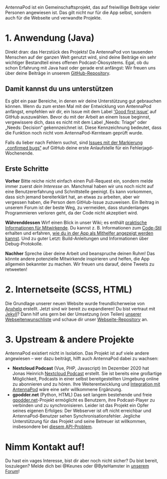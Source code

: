 AntennaPod ist ein Gemeinschaftsprojekt, das auf freiwillige Beiträge vieler Personen angewiesen ist. Das gilt nicht nur für die App selbst, sondern auch für die Webseite und verwandte Projekte.

# 1. Anwendung (Java)

Direkt dran: das Herzstück des Projekts! Da AntennaPod von tausenden Menschen auf der ganzen Welt genutzt wird, sind deine Beiträge ein sehr wichtiger Bestandteil eines offenen Podcast-Ökosystems. Egal, ob du schon Erfahrung mit Java hast oder gerade erst anfängst: Wir freuen uns über deine Beiträge in unserem [GitHub-Repository](https://github.com/AntennaPod/AntennaPod).

## Damit kannst du uns unterstützen

Es gibt ein paar Bereiche, in denen wir deine Unterstützung gut gebrauchen können. Wenn du zum ersten Mal mit der Entwicklung von AntennaPod anfängst, empfehlen wir dir, ein Issue mit dem Label ['Good first issue'](https://github.com/AntennaPod/AntennaPod/labels/Good%20first%20issue) auf GitHub auszuwählen. Bevor du mit der Arbeit an einem Issue beginnst, vergewissere dich, dass es nicht mit dem Label „Needs: Triage“ oder „Needs: Decision“ gekennzeichnet ist. Diese Kennzeichnung bedeutet, dass die Funktion noch nicht vom AntennaPod-Kernteam geprüft wurde.

Falls du lieber nach Fehlern suchst, sind [Issues mit der Markierung „confirmed bugs“](https://github.com/AntennaPod/AntennaPod/labels/Type%3A%20Confirmed%20bug) auf GitHub deine erste Anlaufstelle für ein Fehlerjagd-Wochenende.

## Erste Schritte

**Vorher** Bitte reiche nicht einfach einen Pull-Request ein, sondern melde immer zuerst *dein Interesse an*. Manchmal haben wir uns noch nicht auf eine Benutzererfahrung und Schnittstelle geeinigt. Es kann vorkommen, dass sich jemand bereiterklärt hat, an etwas zu arbeiten, aber wir vergessen haben, die Person dem GitHub-Issue zuzuweisen. Ein Beitrag in unserem Forum ist der beste Weg, zu vermeiden, dass stundenlanges Programmieren verloren geht, da der Code nicht akzeptiert wird.

**Währenddessen** Wirf einen Blick in unser Wiki; es enthält [praktische Informationen für Mitwirkende](https://github.com/AntennaPod/AntennaPod/wiki). Du kannst z. B. Informationen zum [Code-Stil](https://github.com/AntennaPod/AntennaPod/wiki/Code-style) erhalten und erfahren, [wie du in der App als Mithelfer angezeigt werden kannst](https://github.com/AntennaPod/AntennaPod/wiki/Getting-accredited-on-the-Contributors-page). Und zu guter Letzt: Build-Anleitungen und Informationen über Debug-Protokolle.

**Nachher** Spreche über deine Arbeit und beanspruche deinen Ruhm! Das könnte andere potenzielle Mitwirkende inspirieren und helfen, die App allgemein bekannter zu machen. Wir freuen uns darauf, deine Tweets zu retweeten!

# 2. Internetseite (SCSS, HTML)

Die Grundlage unserer neuen Website wurde freundlicherweise von [Anxhelo](https://lushka.al) erstellt. Jetzt sind wir bereit zu expandieren! Du bist vertraut mit [Jekyll](https://jekyllrb.com/)? Dann hilf uns gern bei der Umsetzung (von Teilen) [unserer Webseitenwunschliste](https://forum.antennapod.org/t/sitemap-for-the-new-website/240) und schaue dir unser [Webseite-Repository](https://github.com/AntennaPod/antennapod.github.io) an.

# 3. Upstream & andere Projekte

AntennaPod existiert nicht in Isolation. Das Projekt ist auf viele andere angewiesen – wer dazu beiträgt, hilft auch AntennaPod dabei zu wachsen:

* **Nextcloud Podcast** (Vue, PHP, Javascript) Im Dezember 2020 hat Jonas Heinrich [Nextcloud Podcast](https://apps.nextcloud.com/apps/podcast) erstellt. Sie ist bereits eine großartige Möglichkeit, Podcasts in einer selbst bereitgestellten Umgebung online zu abonnieren und zu hören. Ihre Weiterentwicklung und [Integration mit AntennaPod](https://git.project-insanity.org/onny/nextcloud-app-podcast/-/issues/103) wäre eine sehr willkommene Ergänzung.
* **gpodder.net** (Python, HTML) Das seit langem bestehende und freie [gpodder.net](https://gpodder.net/)-Projekt ermöglicht es Benutzern, ihre Podcast-Player zu verbinden und zu synchronisieren. Leider ist das Projekt ein Opfer seines eigenen Erfolges: Der Webserver ist oft nicht erreichbar und AntennaPod-Benutzer sehen Synchronisationsfehler. Jegliche Unterstützung für das Projekt und seine Betreuer ist willkommen, insbesondere bei [diesem API-Problem](https://github.com/gpodder/mygpo/issues/128).

# Nimm Kontakt auf!

Du hast ein vages Interesse, bist dir aber noch nicht sicher? Du bist bereit, loszulegen? Melde dich bei @Keunes oder @ByteHamster in [unserem Forum](https://forum.antennapod.org)!
